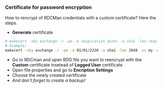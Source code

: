 ### Certificate for password encryption

How to rencrypt of RDCMan credentials with a custom certificate?
Here the steps.

* **Generate** certificate

```bash
# makecert -sky exchange -r -pe -e <expiration_date> -a sha1 -len <key_lenght> -ss my -n "CN=RDCManCertCustomName"
# Example:
makecert -sky exchange -r -pe -e 01/01/2220 -a sha1 -len 2048 -ss my -n "CN=RDCManCertCustomName"
```

* Go to RDCman and open RDG file you want to reencrypt with the **Custom** certificate insetead of **Logged User** certificate
* Open file properties and go to **Encription Settings**
* Choose the newly created certificate
* _And don't forget to create a backup!_
